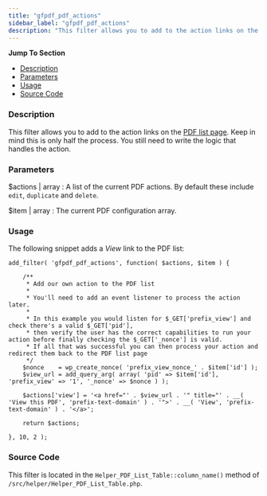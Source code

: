 ```yaml
---
title: "gfpdf_pdf_actions"
sidebar_label: "gfpdf_pdf_actions"
description: "This filter allows you to add to the action links on the PDF list page. Keep in mind you still need to write the logic that handles the action. "
---
```


**Jump To Section**

* [Description](#description)
* [Parameters](#parameters)
* [Usage](#usage)
* [Source Code](#source-code)

### Description 

This filter allows you to add to the action links on the [PDF list page](user-managing-pdfs.md). Keep in mind this is only half the process. You still need to write the logic that handles the action. 

### Parameters 

$actions | array
:    A list of the current PDF actions. By default these include `edit`, `duplicate` and `delete`.

$item | array
:    The current PDF configuration array.

### Usage 

The following snippet adds a *View* link to the PDF list:

``` 
add_filter( 'gfpdf_pdf_actions', function( $actions, $item ) {

	/**
	 * Add our own action to the PDF list
	 *
	 * You'll need to add an event listener to process the action later.
	 *
	 * In this example you would listen for $_GET['prefix_view'] and check there's a valid $_GET['pid'],
	 * then verify the user has the correct capabilities to run your action before finally checking the $_GET['_nonce'] is valid.
	 * If all that was successful you can then process your action and redirect them back to the PDF list page
	 */
	$nonce    = wp_create_nonce( 'prefix_view_nonce_' . $item['id'] );
	$view_url = add_query_arg( array( 'pid' => $item['id'], 'prefix_view' => '1', '_nonce' => $nonce ) );

	$actions['view'] = '<a href="' . $view_url . '" title="' . __( 'View this PDF', 'prefix-text-domain' ) . '">' . __( 'View', 'prefix-text-domain' ) . '</a>';

	return $actions;

}, 10, 2 );
```

### Source Code 

This filter is located in the `Helper_PDF_List_Table::column_name()` method of `/src/helper/Helper_PDF_List_Table.php`.